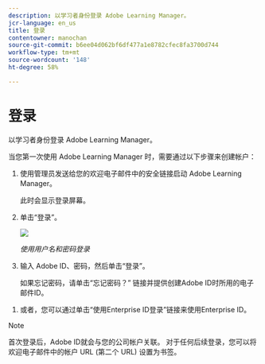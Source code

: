 ```yaml
---
description: 以学习者身份登录 Adobe Learning Manager。
jcr-language: en_us
title: 登录
contentowner: manochan
source-git-commit: b6ee04d062bf6df477a1e8782cfec8fa3700d744
workflow-type: tm+mt
source-wordcount: '148'
ht-degree: 58%

---
```




# 登录

以学习者身份登录 Adobe Learning Manager。

当您第一次使用 Adobe Learning Manager 时，需要通过以下步骤来创建帐户：

1. 使用管理员发送给您的欢迎电子邮件中的安全链接启动 Adobe Learning Manager。

   此时会显示登录屏幕。

1. 单击“登录”。

   ![](assets/adobeid-signin.png)

   *使用用户名和密码登录*

1. 输入 Adobe ID、密码，然后单击“登录”。

   如果忘记密码，请单击“忘记密码？” 链接并提供创建Adobe ID时所用的电子邮件ID。

<!--
   If you do not have an Adobe ID, [click here](../../../manage-account.md) to learn how to create an Adobe ID.
-->

1. 或者，您可以通过单击“使用Enterprise ID登录”链接来使用Enterprise ID。

>[!NOTE]
>
>首次登录后，Adobe ID就会与您的公司帐户关联。 对于任何后续登录，您可以将欢迎电子邮件中的帐户 URL (第二个 URL) 设置为书签。
